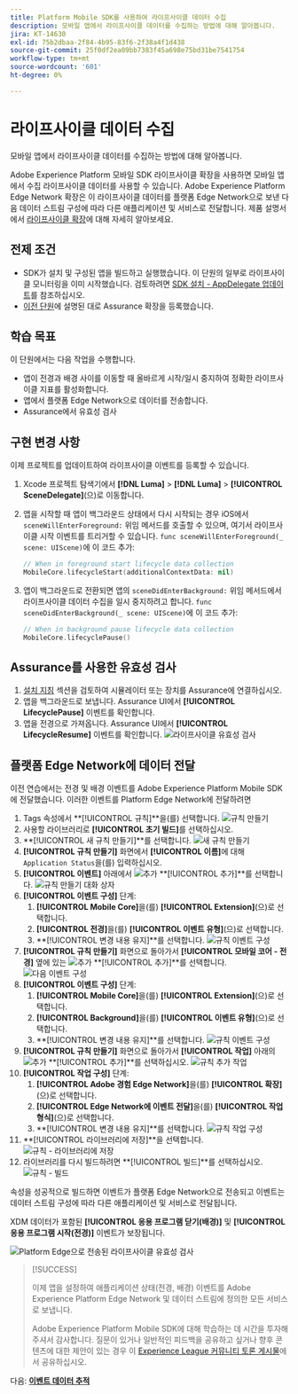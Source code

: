 ```yaml
---
title: Platform Mobile SDK를 사용하여 라이프사이클 데이터 수집
description: 모바일 앱에서 라이프사이클 데이터를 수집하는 방법에 대해 알아봅니다.
jira: KT-14630
exl-id: 75b2dbaa-2f84-4b95-83f6-2f38a4f1d438
source-git-commit: 25f0df2ea09bb7383f45a698e75bd31be7541754
workflow-type: tm+mt
source-wordcount: '601'
ht-degree: 0%

---
```


# 라이프사이클 데이터 수집

모바일 앱에서 라이프사이클 데이터를 수집하는 방법에 대해 알아봅니다.

Adobe Experience Platform 모바일 SDK 라이프사이클 확장을 사용하면 모바일 앱에서 수집 라이프사이클 데이터를 사용할 수 있습니다. Adobe Experience Platform Edge Network 확장은 이 라이프사이클 데이터를 플랫폼 Edge Network으로 보낸 다음 데이터 스트림 구성에 따라 다른 애플리케이션 및 서비스로 전달합니다. 제품 설명서에서 [라이프사이클 확장](https://developer.adobe.com/client-sdks/documentation/lifecycle-for-edge-network/)에 대해 자세히 알아보세요.


## 전제 조건

* SDK가 설치 및 구성된 앱을 빌드하고 실행했습니다. 이 단원의 일부로 라이프사이클 모니터링을 이미 시작했습니다. 검토하려면 [SDK 설치 - AppDelegate 업데이트](install-sdks.md#update-appdelegate)를 참조하십시오.
* [이전 단원](install-sdks.md)에 설명된 대로 Assurance 확장을 등록했습니다.

## 학습 목표

이 단원에서는 다음 작업을 수행합니다.

<!--
* Add lifecycle field group to the schema.
* -->
* 앱이 전경과 배경 사이를 이동할 때 올바르게 시작/일시 중지하여 정확한 라이프사이클 지표를 활성화합니다.
* 앱에서 플랫폼 Edge Network으로 데이터를 전송합니다.
* Assurance에서 유효성 검사

<!--
## Add lifecycle field group to schema

The Consumer Experience Event field group you added in the [previous lesson](create-schema.md) already contains the lifecycle fields, so you can skip this step. If you don't use Consumer Experience Event field group in your own app, you can add the lifecycle fields by doing the following:

1. Navigate to the schema interface as described in the [previous lesson](create-schema.md).
1. Open the **Luma Mobile App Event Schema** schema and select **[!UICONTROL Add]** next to Field groups.
    ![select add](assets/lifecycle-add.png)
1. In the search bar, enter "lifecycle".
1. Select the checkbox next to **[!UICONTROL AEP Mobile Lifecycle Details]**.
1. Select **[!UICONTROL Add field groups]**.
    ![add field group](assets/lifecycle-lifecycle-field-group.png)
1. Select **[!UICONTROL Save]**.
    ![save](assets/lifecycle-lifecycle-save.png)
-->

## 구현 변경 사항

이제 프로젝트를 업데이트하여 라이프사이클 이벤트를 등록할 수 있습니다.

1. Xcode 프로젝트 탐색기에서 **[!DNL Luma]** > **[!DNL Luma]** > **[!UICONTROL SceneDelegate]**(으)로 이동합니다.

1. 앱을 시작할 때 앱이 백그라운드 상태에서 다시 시작되는 경우 iOS에서 `sceneWillEnterForeground:` 위임 메서드를 호출할 수 있으며, 여기서 라이프사이클 시작 이벤트를 트리거할 수 있습니다. `func sceneWillEnterForeground(_ scene: UIScene)`에 이 코드 추가:

   ```swift
   // When in foreground start lifecycle data collection
   MobileCore.lifecycleStart(additionalContextData: nil)
   ```

1. 앱이 백그라운드로 전환되면 앱의 `sceneDidEnterBackground:` 위임 메서드에서 라이프사이클 데이터 수집을 일시 중지하려고 합니다. `func sceneDidEnterBackground(_ scene: UIScene)`에 이 코드 추가:

   ```swift
   // When in background pause lifecycle data collection
   MobileCore.lifecyclePause()
   ```

## Assurance를 사용한 유효성 검사

1. [설치 지침](assurance.md#connecting-to-a-session) 섹션을 검토하여 시뮬레이터 또는 장치를 Assurance에 연결하십시오.
1. 앱을 백그라운드로 보냅니다. Assurance UI에서 **[!UICONTROL LifecyclePause]** 이벤트를 확인합니다.
1. 앱을 전경으로 가져옵니다. Assurance UI에서 **[!UICONTROL LifecycleResume]** 이벤트를 확인합니다.
   ![라이프사이클 유효성 검사](assets/lifecycle-lifecycle-assurance.png)


## 플랫폼 Edge Network에 데이터 전달

이전 연습에서는 전경 및 배경 이벤트를 Adobe Experience Platform Mobile SDK에 전달했습니다. 이러한 이벤트를 Platform Edge Network에 전달하려면

1. Tags 속성에서 **[!UICONTROL 규칙]**을(를) 선택합니다.
   ![규칙 만들기](assets/rule-create.png)
1. 사용할 라이브러리로 **[!UICONTROL 초기 빌드]**&#x200B;를 선택하십시오.
1. **[!UICONTROL 새 규칙 만들기]**를 선택합니다.
   ![새 규칙 만들기](assets/rules-create-new.png)
1. **[!UICONTROL 규칙 만들기]** 화면에서 **[!UICONTROL 이름]**&#x200B;에 대해 `Application Status`을(를) 입력하십시오.
1. **[!UICONTROL 이벤트]** 아래에서 ![추가](https://spectrum.adobe.com/static/icons/workflow_18/Smock_AddCircle_18_N.svg) **[!UICONTROL 추가]**를 선택합니다.
   ![규칙 만들기 대화 상자](assets/rule-create-name.png)
1. **[!UICONTROL 이벤트 구성]** 단계:
   1. **[!UICONTROL Mobile Core]**&#x200B;을(를) **[!UICONTROL Extension]**(으)로 선택합니다.
   1. **[!UICONTROL 전경]**&#x200B;을(를) **[!UICONTROL 이벤트 유형]**(으)로 선택합니다.
   1. **[!UICONTROL 변경 내용 유지]**를 선택합니다.
      ![규칙 이벤트 구성](assets/rule-event-configuration.png)
1. **[!UICONTROL 규칙 만들기]** 화면으로 돌아가서 **[!UICONTROL 모바일 코어 - 전경]** 옆에 있는 ![추가](https://spectrum.adobe.com/static/icons/workflow_18/Smock_AddCircle_18_N.svg) **[!UICONTROL 추가]**를 선택합니다.
   ![다음 이벤트 구성](assets/rule-event-configuration-next.png)
1. **[!UICONTROL 이벤트 구성]** 단계:
   1. **[!UICONTROL Mobile Core]**&#x200B;을(를) **[!UICONTROL Extension]**(으)로 선택합니다.
   1. **[!UICONTROL Background]**&#x200B;을(를) **[!UICONTROL 이벤트 유형]**(으)로 선택합니다.
   1. **[!UICONTROL 변경 내용 유지]**를 선택합니다.
      ![규칙 이벤트 구성](assets/rule-event-configuration-background.png)
1. **[!UICONTROL 규칙 만들기]** 화면으로 돌아가서 **[!UICONTROL 작업]** 아래의 ![추가](https://spectrum.adobe.com/static/icons/workflow_18/Smock_AddCircle_18_N.svg) **[!UICONTROL 추가]**를 선택하십시오.
   ![규칙 추가 작업](assets/rule-action-button.png)
1. **[!UICONTROL 작업 구성]** 단계:
   1. **[!UICONTROL Adobe 경험 Edge Network]**&#x200B;을(를) **[!UICONTROL 확장]**(으)로 선택합니다.
   1. **[!UICONTROL Edge Network에 이벤트 전달]**&#x200B;을(를) **[!UICONTROL 작업 형식]**(으)로 선택합니다.
   1. **[!UICONTROL 변경 내용 유지]**를 선택합니다.
      ![규칙 작업 구성](assets/rule-action-configuration.png)
1. **[!UICONTROL 라이브러리에 저장]**을 선택합니다.
   ![규칙 - 라이브러리에 저장](assets/rule-save-to-library.png)
1. 라이브러리를 다시 빌드하려면 **[!UICONTROL 빌드]**를 선택하십시오.
   ![규칙 - 빌드](assets/rule-build.png)

속성을 성공적으로 빌드하면 이벤트가 플랫폼 Edge Network으로 전송되고 이벤트는 데이터 스트림 구성에 따라 다른 애플리케이션 및 서비스로 전달됩니다.

XDM 데이터가 포함된 **[!UICONTROL 응용 프로그램 닫기(배경)]** 및 **[!UICONTROL 응용 프로그램 시작(전경)]** 이벤트가 보장됩니다.

![Platform Edge으로 전송된 라이프사이클 유효성 검사](assets/lifecycle-edge-assurance.png)

>[!SUCCESS]
>
>이제 앱을 설정하여 애플리케이션 상태(전경, 배경) 이벤트를 Adobe Experience Platform Edge Network 및 데이터 스트림에 정의한 모든 서비스로 보냅니다.
>
> Adobe Experience Platform Mobile SDK에 대해 학습하는 데 시간을 투자해 주셔서 감사합니다. 질문이 있거나 일반적인 피드백을 공유하고 싶거나 향후 콘텐츠에 대한 제안이 있는 경우 이 [Experience League 커뮤니티 토론 게시물](https://experienceleaguecommunities.adobe.com/t5/adobe-experience-platform-data/tutorial-discussion-implement-adobe-experience-cloud-in-mobile/td-p/443796)에서 공유하십시오.

다음: **[이벤트 데이터 추적](events.md)**

